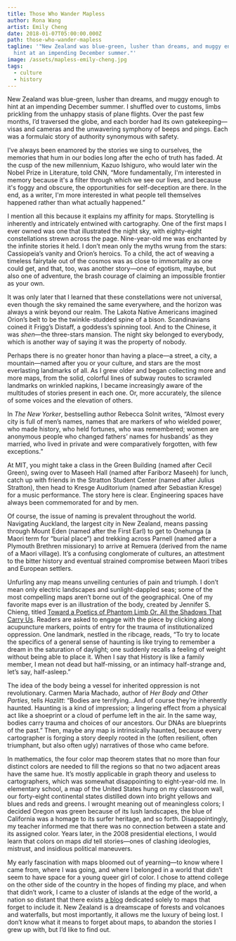 ```yaml
---
title: Those Who Wander Mapless
author: Rona Wang
artist: Emily Cheng
date: 2018-01-07T05:00:00.000Z
path: those-who-wander-mapless
tagline: '"New Zealand was blue-green, lusher than dreams, and muggy enough to
  hint at an impending December summer."'
image: /assets/mapless-emily-cheng.jpg
tags:
  - culture
  - history
---
```

New Zealand was blue-green, lusher than dreams, and muggy enough to hint at an impending December summer. I shuffled over to customs, limbs prickling from the unhappy stasis of plane flights. Over the past few months, I’d traversed the globe, and each border had its own gatekeeping—visas and cameras and the unwavering symphony of beeps and pings. Each was a formulaic story of authority synonymous with safety.

I’ve always been enamored by the stories we sing to ourselves, the memories that hum in our bodies long after the echo of truth has faded. At the cusp of the new millennium, Kazuo Ishiguro, who would later win the Nobel Prize in Literature, told CNN, “More fundamentally, I'm interested in memory because it's a filter through which we see our lives, and because it's foggy and obscure, the opportunities for self-deception are there. In the end, as a writer, I'm more interested in what people tell themselves happened rather than what actually happened.”

I mention all this because it explains my affinity for maps. Storytelling is inherently and intricately entwined with cartography. One of the first maps I ever owned was one that illustrated the night sky, with eighty-eight constellations strewn across the page. Nine-year-old me was enchanted by the infinite stories it held. I don’t mean only the myths wrung from the stars: Cassiopeia’s vanity and Orion’s heroics. To a child, the act of weaving a timeless fairytale out of the cosmos was as close to immortality as one could get, and that, too, was another story—one of egotism, maybe, but also one of adventure, the brash courage of claiming an impossible frontier as your own.

It was only later that I learned that these constellations were not universal, even though the sky remained the same everywhere, and the horizon was always a wink beyond our realm. The Lakota Native Americans imagined Orion’s belt to be the twinkle-studded spine of a bison. Scandinavians coined it Frigg’s Distaff, a goddess’s spinning tool. And to the Chinese, it was *shen*—the three-stars mansion. The night sky belonged to everybody, which is another way of saying it was the property of nobody.

Perhaps there is no greater honor than having a place—a street, a city, a mountain—named after you or your culture, and stars are the most everlasting landmarks of all. As I grew older and began collecting more and more maps, from the solid, colorful lines of subway routes to scrawled landmarks on wrinkled napkins, I became increasingly aware of the multitudes of stories present in each one. Or, more accurately, the silence of some voices and the elevation of others.

In *The New Yorker*, bestselling author Rebecca Solnit writes, “Almost every city is full of men’s names, names that are markers of who wielded power, who made history, who held fortunes, who was remembered; women are anonymous people who changed fathers’ names for husbands’ as they married, who lived in private and were comparatively forgot­ten, with few exceptions.”

At MIT, you might take a class in the Green Building (named after Cecil Green), swing over to Maseeh Hall (named after Fariborz Maseeh) for lunch, catch up with friends in the Stratton Student Center (named after Julius Stratton), then head to Kresge Auditorium (named after Sebastian Kresge) for a music performance. The story here is clear. Engineering spaces have always been commemorated for and by men.

Of course, the issue of naming is prevalent throughout the world. Navigating Auckland, the largest city in New Zealand, means passing through Mount Eden (named after the First Earl) to get to Onehunga (a Maori term for “burial place”) and trekking across Parnell (named after a Plymouth Brethren missionary) to arrive at Remuera (derived from the name of a Maori village). It’s a confusing conglomerate of cultures, an attestment to the bitter history and eventual strained compromise between Maori tribes and European settlers.

Unfurling any map means unveiling centuries of pain and triumph. I don’t mean only electric landscapes and sunlight-dappled seas; some of the most compelling maps aren’t borne out of the geographical. One of my favorite maps ever is an illustration of the body, created by Jennifer S. Chieng, titled [Toward a Poetics of Phantom Limb Or, All the Shadows That Carry Us](http://themapisnot.com/issue-iv-jennifer-s-cheng#canvas). Readers are asked to engage with the piece by clicking along acupuncture markers, points of entry for the trauma of institutionalized oppression. One landmark, nestled in the ribcage, reads, “To try to locate the specifics of a general sense of haunting is like trying to remember a dream in the saturation of daylight; one suddenly recalls a feeling of weight without being able to place it. When I say that History is like a family member, I mean not dead but half-missing, or an intimacy half-strange and, let’s say, half-asleep.”

The idea of the body being a vessel for inherited oppression is not revolutionary. Carmen Maria Machado, author of *Her Body and Other Parties*, tells *Hazlitt*: “Bodies are terrifying...And of course they’re inherently haunted. Haunting is a kind of impression; a lingering effect from a physical act like a shoeprint or a cloud of perfume left in the air. In the same way, bodies carry trauma and choices of our ancestors. Our DNAs are blueprints of the past.” Then, maybe any map is intrinsically haunted, because every cartographer is forging a story deeply rooted in the (often resilient, often triumphant, but also often ugly) narratives of those who came before.

In mathematics, the four color map theorem states that no more than four distinct colors are needed to fill the regions so that no two adjacent areas have the same hue. It’s mostly applicable in graph theory and useless to cartographers, which was somewhat disappointing to eight-year-old me. In elementary school, a map of the United States hung on my classroom wall, our forty-eight continental states distilled down into bright yellows and blues and reds and greens. I wrought meaning out of meaningless colors; I decided Oregon was green because of its lush landscapes, the blue of California was a homage to its surfer heritage, and so forth. Disappointingly, my teacher informed me that there was no connection between a state and its assigned color. Years later, in the 2008 presidential elections, I would learn that colors on maps *did* tell stories—ones of clashing ideologies, mistrust, and insidious political maneuvers.

My early fascination with maps bloomed out of yearning—to know where I came from, where I was going, and where I belonged in a world that didn’t seem to have space for a young queer girl of color. I chose to attend college on the other side of the country in the hopes of finding my place, and when that didn’t work, I came to a cluster of islands at the edge of the world, a nation so distant that there exists [a blog](http://worldmapswithout.nz/) dedicated solely to maps that forget to include it. New Zealand is a dreamscape of forests and volcanoes and waterfalls, but most importantly, it allows me the luxury of being lost. I don’t know what it means to forget about maps, to abandon the stories I grew up with, but I’d like to find out.